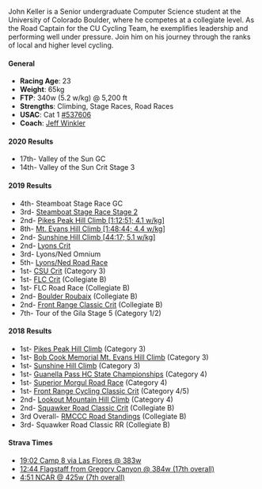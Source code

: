 John Keller is a Senior undergraduate Computer Science student at the University of Colorado Boulder, where he competes at a collegiate level. As the Road Captain for the CU Cycling Team, he exemplifies leadership and performing well under pressure. Join him on his journey through the ranks of local and higher level cycling.

#### General
- **Racing Age**: 23
- **Weight**: 65kg
- **FTP**: 340w (5.2 w/kg) @ 5,200 ft
- **Strengths**: Climbing, Stage Races, Road Races
- **USAC**: Cat 1 [#537606](https://legacy.usacycling.org/results/index.php?compid=537606)
- **Coach**: [Jeff Winkler](http://winklercycling.com)

#### 2020 Results

- 17th- Valley of the Sun GC
- 14th- Valley of the Sun Crit Stage 3

#### 2019 Results

- 4th- Steamboat Stage Race GC
- 3rd- [Steamboat Stage Race Stage 2](https://www.strava.com/activities/2672114761)
- 2nd- [Pikes Peak Hill Climb [1:12:51; 4.1 w/kg]](https://www.strava.com/activities/2607502439)
- 8th- [Mt. Evans Hill Climb [1:48:44; 4.4 w/kg]](https://www.strava.com/activities/2567985556)
- 2nd- [Sunshine Hill Climb [44:17; 5.1 w/kg]](https://www.strava.com/activities/2512396673)
- 2nd- [Lyons Crit](https://www.strava.com/activities/2493797651)
- 3rd- Lyons/Ned Omnium
- 5th- [Lyons/Ned Road Race](https://www.coloradocycling.org/results/road#year=2019&eventId=2566&resultsetId=31838)
- 1st- [CSU Crit](https://www.coloradocycling.org/results/road#year=2019&eventId=2425&resultsetId=30878) (Category 3)
- 1st- [FLC Crit](https://john.coffee/2019/04/20/flc-mens-b-criterium/) (Collegiate B)
- 1st- FLC Road Race (Collegiate B)
- 2nd- [Boulder Roubaix](https://www.coloradocycling.org/results/road#year=2019&eventId=2420&resultsetId=30628) (Collegiate B)
- 2nd- [Front Range Classic Crit](https://www.coloradocycling.org/results/road?year=2019&eventId=2408&resultsetId=29836) (Collegiate B)
- 7th- Tour of the Gila Stage 5 (Category 1/2)


#### 2018 Results

- 1st- [Pikes Peak Hill Climb](https://www.coloradocycling.org/results/road#year=2018&eventId=2232&resultsetId=27873) (Category 3)
- 1st- [Bob Cook Memorial Mt. Evans Hill Climb](https://www.coloradocycling.org/results/road#year=2018&eventId=2224&resultsetId=27658) (Category 3)
- 1st- [Sunshine Hill Climb](/2018/07/08/sunshine-hill-climb/) (Category 3)
- 1st- [Guanella Pass HC State Championships](https://www.coloradocycling.org/results/road#year=2018&eventId=2304&resultsetId=27291) (Category 4)
- 1st- [Superior Morgul Road Race](https://www.coloradocycling.org/results/road#year=2018&eventId=2202&resultsetId=27096) (Category 4)
- 1st- [Front Range Cycling Classic Crit](https://www.coloradocycling.org/results/road#year=2018&eventId=2192&resultsetId=26234) (Category 4/5)
- 2nd- [Lookout Mountain Hill Climb](/2018/06/09/lookout-mountain-hill-climb/) (Category 4)
- 2nd- [Squawker Road Classic Crit](/2018/04/24/flc-mens-b-criterium/) (Collegiate B)
- 3rd Overall- [RMCCC Road Standings](http://winklercycling.com/rmccc/rmccc-individual-standings.html) (Collegiate B)
- 3rd- Squawker Road Classic RR (Collegiate B)
<!-- - 5th- Front Range Cycling Classic RR (Collegiate B) -->
<!-- - 7th- [The Koppenberg](/2018/04/30/koppenberg-sm4-last-lap/) (Category 4) -->
<!-- - 10th- Squawker Road Classic Crit (Category 4/5) -->
<!-- - 14th- Front Range Cycling Classic Crit (Collegiate B) -->
<!-- - 22nd- CSU Oval Critereum (Collegiate B) -->
<!-- - 4th- DU Cycling City Park Crit (Collegiate C) -->
<!-- - 7th- DU Cycling City Park Crit (Category 5) -->

#### Strava Times

- [19:02 Camp 8 via Las Flores @ 383w](https://www.strava.com/activities/2431487104/segments/61295038854)
- [12:44 Flagstaff from Gregory Canyon @ 384w (17th overall)](https://www.strava.com/activities/2705637921/segments/67633208246)
- [4:51 NCAR @ 425w (7th overall)](https://www.strava.com/activities/2415267881/segments/60923234484)
